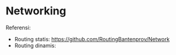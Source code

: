 # Networking
 Referensi:
 - Routing statis: https://github.com/RoutingBantenprov/Network
 - Routing dinamis: 
